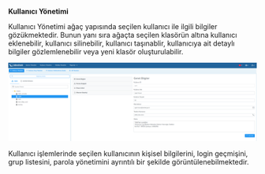 **Kullanıcı Yönetimi**

Kullanıcı Yönetimi ağaç yapısında 
seçilen kullanıcı ile ilgili bilgiler gözükmektedir. Bunun yanı sıra ağaçta seçilen klasörün altına 
kullanıcı eklenebilir, kullanıcı silinebilir, kullanıcı taşınablir, kullanıcıya ait detaylı bilgiler
gözlemlenebilir veya yeni klasör oluşturulabilir.

[![Kullanıcı Yönetimi](../images/userManagement/userManagement.png)](../images/userManagement/userManagement.png)

Kullanıcı işlemlerinde seçilen kullanıcının kişisel bilgilerini, login geçmişini, grup listesini, 
parola yönetimini ayrıntılı bir şekilde görüntülenebilmektedir.

